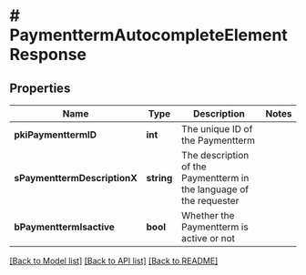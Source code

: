 # # PaymenttermAutocompleteElementResponse

## Properties

Name | Type | Description | Notes
------------ | ------------- | ------------- | -------------
**pkiPaymenttermID** | **int** | The unique ID of the Paymentterm |
**sPaymenttermDescriptionX** | **string** | The description of the Paymentterm in the language of the requester |
**bPaymenttermIsactive** | **bool** | Whether the Paymentterm is active or not |

[[Back to Model list]](../../README.md#models) [[Back to API list]](../../README.md#endpoints) [[Back to README]](../../README.md)
